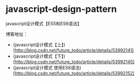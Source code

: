 # javascript-design-pattern
javascript设计模式【ES5和ES6语法】

博客地址：
- (javascript设计模式【上】)[http://blog.csdn.net/future_todo/article/details/53992141]
- (javascript设计模式【下】)[http://blog.csdn.net/future_todo/article/details/53992145]
- (javascript设计模式 使用ES6语法)[http://blog.csdn.net/future_todo/article/details/53992152]

